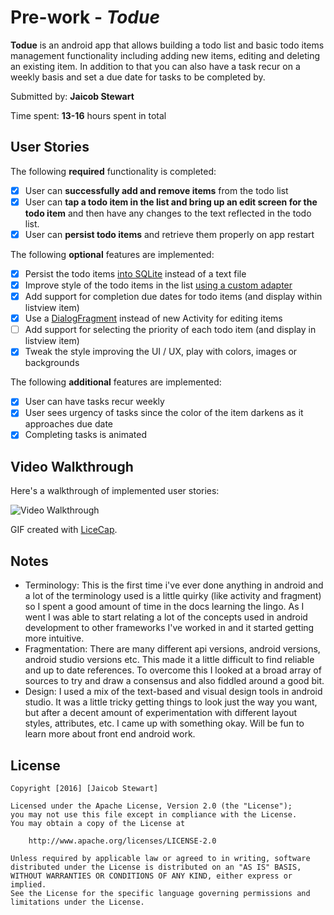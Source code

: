 # Pre-work - *Todue*

**Todue** is an android app that allows building a todo list and basic todo items management functionality including adding new items, editing and deleting an existing item. In addition to that you can also have a task recur on a weekly basis and set a due date for tasks to be completed by.

Submitted by: **Jaicob Stewart**

Time spent: **13-16** hours spent in total

## User Stories

The following **required** functionality is completed:

* [X] User can **successfully add and remove items** from the todo list
* [X] User can **tap a todo item in the list and bring up an edit screen for the todo item** and then have any changes to the text reflected in the todo list.
* [X] User can **persist todo items** and retrieve them properly on app restart

The following **optional** features are implemented:

* [X] Persist the todo items [into SQLite](http://guides.codepath.com/android/Persisting-Data-to-the-Device#sqlite) instead of a text file
* [X] Improve style of the todo items in the list [using a custom adapter](http://guides.codepath.com/android/Using-an-ArrayAdapter-with-ListView)
* [X] Add support for completion due dates for todo items (and display within listview item)
* [X] Use a [DialogFragment](http://guides.codepath.com/android/Using-DialogFragment) instead of new Activity for editing items
* [ ] Add support for selecting the priority of each todo item (and display in listview item)
* [X] Tweak the style improving the UI / UX, play with colors, images or backgrounds

The following **additional** features are implemented:

* [X] User can have tasks recur weekly
* [X] User sees urgency of tasks since the color of the item darkens as it approaches due date
* [X] Completing tasks is animated

## Video Walkthrough 

Here's a walkthrough of implemented user stories:


<img src='http://i.imgur.com/GWESFAp.gif' title='Video Walkthrough' width='' alt='Video Walkthrough' />

GIF created with [LiceCap](http://www.cockos.com/licecap/).

## Notes

* Terminology: This is the first time i've ever done anything in android and a lot of the terminology used is a little quirky (like activity and fragment) so I spent a good amount of time in the docs learning the lingo. As I went I was able to start relating a lot of the concepts used in android development to other frameworks I've worked in and it started getting more intuitive.
* Fragmentation: There are many different api versions, android versions, android studio versions etc. This made it a little difficult to find reliable and up to date references. To overcome this I looked at a broad array of sources to try and draw a consensus and also fiddled around a good bit. 
* Design: I used a mix of the text-based and visual design tools in android studio. It was a little tricky getting things to look just the way you want, but after a decent amount of experimentation with different layout styles, attributes, etc. I came up with something okay. Will be fun to learn more about front end android work.


## License

    Copyright [2016] [Jaicob Stewart]

    Licensed under the Apache License, Version 2.0 (the "License");
    you may not use this file except in compliance with the License.
    You may obtain a copy of the License at

        http://www.apache.org/licenses/LICENSE-2.0

    Unless required by applicable law or agreed to in writing, software
    distributed under the License is distributed on an "AS IS" BASIS,
    WITHOUT WARRANTIES OR CONDITIONS OF ANY KIND, either express or implied.
    See the License for the specific language governing permissions and
    limitations under the License.
